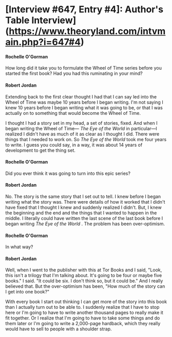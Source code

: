 # [Interview #647, Entry #4]: Author's Table Interview](https://www.theoryland.com/intvmain.php?i=647#4)

#### Rochelle O'Gorman

How long did it take you to formulate the Wheel of Time series before you started the first book? Had you had this ruminating in your mind?

#### Robert Jordan

Extending back to the first clear thought I had that I can say led into the Wheel of Time was maybe 10 years before I began writing. I'm not saying I knew 10 years before I began writing what it was going to be, or that I was actually on to something that would become the Wheel of Time.

I thought I had a story set in my head, a set of stories, fixed. And when I began writing the Wheel of Time—
*The Eye of the World*
in particular—I realized I didn't have as much of it as clear as I thought I did. There were things that I needed to work on. So
*The Eye of the World*
took me four years to write. I guess you could say, in a way, it was about 14 years of development to get the thing set.

#### Rochelle O'Gorman

Did you ever think it was going to turn into this epic series?

#### Robert Jordan

No. The story is the same story that I set out to tell. I knew before I began writing what the story was. There were details of how it worked that I didn't have fixed that I thought I knew and suddenly realized I didn't. But, I knew the beginning and the end and the things that I wanted to happen in the middle. I literally could have written the last scene of the last book before I began writing
*The Eye of the World*
. The problem has been over-optimism.

#### Rochelle O'Gorman

In what way?

#### Robert Jordan

Well, when I went to the publisher with this at Tor Books and I said, "Look, this isn't a trilogy that I'm talking about. It's going to be four or maybe five books." I said. "It could be six. I don't think so, but it could be." And I really believed that. But the over-optimism has been, "How much of the story can I get into one book?"

With every book I start out thinking I can get more of the story into this book than I actually turn out to be able to. I suddenly realize that I have to stop here or I'm going to have to write another thousand pages to really make it fit together. Or I realize that I'm going to have to take some things and do them later or I'm going to write a 2,000-page hardback, which they really would have to sell to people with a shoulder strap.

